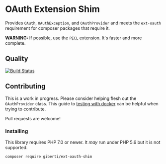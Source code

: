 # OAuth Extension Shim

Provides `OAuth`, `OAuthException`, and `OAuthProvider` and meets the `ext-oauth` requirement for composer packages that require it.

**WARNING:** If possible, use the `PECL` extension. It's faster and more complete.

## Quality

[![Build Status](https://api.travis-ci.org/giberti/ext-oauth-shim.svg?branch=master)](https://travis-ci.org/giberti/ext-oauth-shim)

## Contributing

This is a work in progress. Please consider helping flesh out the `OAuthProvider` class. This guide to [testing with docker](https://github.com/giberti/ext-oauth-shim/wiki/Testing-with-Docker) can be helpful when trying to contribute.

Pull requests are welcome!

### Installing

This library requires PHP 7.0 or newer. It _may_ run under PHP 5.6 but it is not supported.

```
composer require giberti/ext-oauth-shim
```

